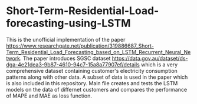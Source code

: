 # Short-Term-Residential-Load-forecasting-using-LSTM
This is the unofficial implementation of the paper https://www.researchgate.net/publication/319886687_Short-Term_Residential_Load_Forecasting_based_on_LSTM_Recurrent_Neural_Network.
The paper introduces SGSC dataset https://data.gov.au/dataset/ds-dga-4e21dea3-9b87-4610-94c7-15a8a77907ef/details which is a very comprehensive 
dataset containing customer's electricity consumption patterns along with other data. A subset of data is used in the paper which is also included
in this repository. Main file creates and tests the LSTM models on the data of differnet customers and compares the performance of MAPE and MAE as
loss function.
